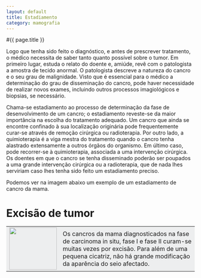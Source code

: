 ```yaml
---
layout: default
title: Estadiamento
category: mamografia
---
```


#{{ page.title }}

<p>Logo que tenha sido feito o diagnóstico, e antes de prescrever tratamento, o médico necessita de saber tanto quanto possível so­bre o tumor. Em primeiro lugar, estuda o relato do doente e, amiúde, revê com o pa­tologista a amostra de tecido anormal. O patologista descreve a natureza do cancro e o seu grau de malignidade. Visto que é es­sencial para o médico a determinação do grau de disseminação do cancro, pode haver necessidade de realizar novos exames, in­cluindo outros processos imagiológicos e biopsias, se necessário.</p> 
<p>Chama-se estadiamento ao processo de determinação da fase de desenvolvimento de um cancro; o estadiamento reveste-se da maior importância na escolha do tratamento adequado. Um cancro que ainda se encontre confinado à sua localização originária pode frequentemente curar-se através de remoção cirúrgica ou radioterapia. Por outro lado, a quimioterapia é a viga mestra do tratamento quando o cancro tenha alastrado extensa­mente a outros órgãos do organismo. Em último caso, pode recorrer-se à quimiotera­pia, associada a uma intervenção cirúrgica. Os doentes em que o cancro se tenha disse­minado poderão ser poupados a uma grande intervenção cirúrgica ou a radioterapia, que de nada lhes serviriam caso lhes tenha sido feito um estadiamento preciso.</p> 
<p>Podemos ver na imagem abaixo um exemplo de um estadiamento de cancro da mama.</p> 
<h1>Excisão de tumor </h1> 
<table width="100%" border="0" cellpadding="10" cellspacing="5"> 
 <tr> 
  <td bgcolor="#edeeef"><img src="http://www.cancrodamama.com/wp-content/uploads/2011/06/estadiamento_clip_image002.jpg" alt="" title="estadiamento_clip_image002" width="127" height="113" class="alignnone size-full wp-image-139" /></td> 
  <td bgcolor="#edeeef">Os cancros da mama diagnosticados na fase de carcinoma in situ, fase I e fase II curam-se muitas vezes por excisão. Para além de uma pequena cicatriz, não há grande modificação da aparência do seio afectado.</td> 
 </tr> 
</table> 
